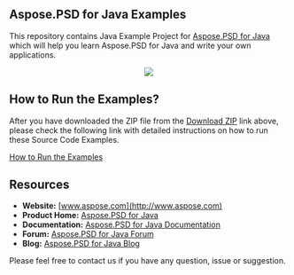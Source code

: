 ## Aspose.PSD for Java Examples

This repository contains Java Example Project for [Aspose.PSD for Java](https://products.aspose.com/psd/java) which will help you learn Aspose.PSD for Java and write your own applications.

<p align="center">
  <a title="Download Examples ZIP" href="https://github.com/aspose-psd/Aspose.PSD-for-Java/archive/master.zip">
	<img src="https://raw.github.com/AsposeExamples/java-examples-dashboard/master/images/downloadZip-Button-Large.png" />
  </a>
</p>


## How to Run the Examples?

After you have downloaded the ZIP file from the [Download ZIP](https://github.com/aspose-psd/Aspose.PSD-for-Java/archive/master.zip) link above, please check the following link with detailed instructions on how to run these Source Code Examples.

[How to Run the Examples](https://docs.aspose.com/psd/java/how-to-run-the-examples/)

## Resources

+ **Website:** [www.aspose.com](http://www.aspose.com)
+ **Product Home:** [Aspose.PSD for Java](https://products.aspose.com/psd/java)
+ **Documentation:** [Aspose.PSD for Java Documentation](https://docs.aspose.com/psd/java/)
+ **Forum:** [Aspose.PSD for Java Forum](https://forum.aspose.com/c/psd)
+ **Blog:** [Aspose.PSD for Java Blog](https://blog.aspose.com/category/aspose-products/aspose.psd-product-family/)


Please feel free to contact us if you have any question, issue or suggestion.
